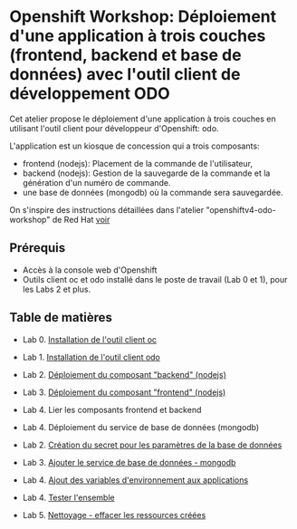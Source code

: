 # Openshift Workshop: Déploiement d'une application à trois couches (frontend, backend et base de données) avec l'outil client de développement ODO

Cet atelier propose le déploiement d'une application à trois couches en utilisant l'outil client pour développeur d'Openshift: odo.

L'application est un kiosque de concession qui a trois composants: 
- frontend (nodejs): Placement de la commande de l'utilisateur, 
- backend (nodejs): Gestion de la sauvegarde de la commande et la génération d'un numéro de commande.
- une base de données (mongodb) où la commande sera sauvegardée.

On s'inspire des instructions détaillées dans l'atelier "openshiftv4-odo-workshop" de Red Hat [voir](https://github.com/RedHatWorkshops/openshiftv4-odo-workshop)

## Prérequis
- Accès à la console web d'Openshift
- Outils client oc et odo installé dans le poste de travail (Lab 0 et 1), pour les Labs 2 et plus.

## Table de matières
- Lab 0. [Installation de l'outil client oc](../../Outils/OC/README.md#installation-de-openshift-cli-oc)
- Lab 1. [Installation de l'outil client odo](../../Outils/ODO/README.md#installation-de-loutil-client-odo)
- Lab 2. [Déploiement du composant "backend" (nodejs)](3-Creation-backend-nodejs.md)
- Lab 3. [Déploiement du composant "frontend" (nodejs)](4-Creation-frontend-nodejs.md)
- Lab 4. Lier les composants frontend et backend
- Lab 4. Déploiement du service de base de données (mongodb)

- Lab 2. [Création du secret pour les paramètres de la base de données](2-Creation-Secret-BD.md)
- Lab 3. [Ajouter le service de base de données - mongodb](3-Ajout-du-Service-MongoDB.md)
- Lab 4. [Ajout des variables d'environnement aux applications](4-Ajout-Variables-Env.md)
- Lab 4. [Tester l'ensemble](5-Tester-LEnsemble.md)
- Lab 5. [Nettoyage - effacer les ressources créées](../../Outils/OC/README.md#nettoyage-effacer-les-ressources-créées)

